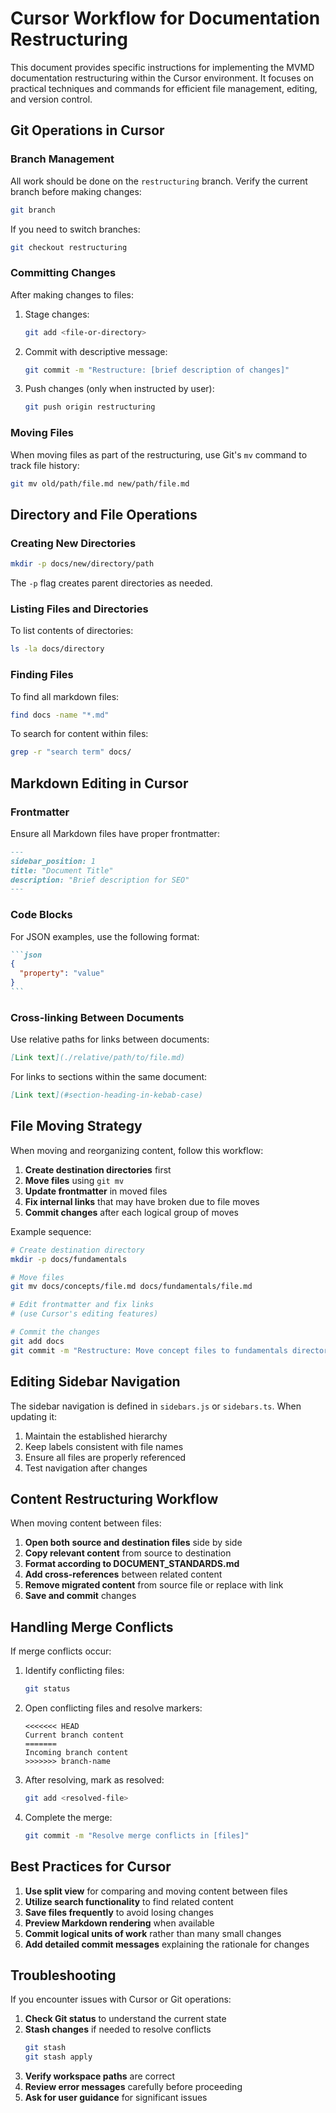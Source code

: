 # Cursor Workflow for Documentation Restructuring

This document provides specific instructions for implementing the MVMD documentation restructuring within the Cursor environment. It focuses on practical techniques and commands for efficient file management, editing, and version control.

## Git Operations in Cursor

### Branch Management

All work should be done on the `restructuring` branch. Verify the current branch before making changes:

```bash
git branch
```

If you need to switch branches:

```bash
git checkout restructuring
```

### Committing Changes

After making changes to files:

1. Stage changes:
   ```bash
   git add <file-or-directory>
   ```

2. Commit with descriptive message:
   ```bash
   git commit -m "Restructure: [brief description of changes]"
   ```

3. Push changes (only when instructed by user):
   ```bash
   git push origin restructuring
   ```

### Moving Files

When moving files as part of the restructuring, use Git's `mv` command to track file history:

```bash
git mv old/path/file.md new/path/file.md
```

## Directory and File Operations

### Creating New Directories

```bash
mkdir -p docs/new/directory/path
```

The `-p` flag creates parent directories as needed.

### Listing Files and Directories

To list contents of directories:

```bash
ls -la docs/directory
```

### Finding Files

To find all markdown files:

```bash
find docs -name "*.md"
```

To search for content within files:

```bash
grep -r "search term" docs/
```

## Markdown Editing in Cursor

### Frontmatter

Ensure all Markdown files have proper frontmatter:

```markdown
---
sidebar_position: 1
title: "Document Title"
description: "Brief description for SEO"
---
```

### Code Blocks

For JSON examples, use the following format:

````markdown
```json
{
  "property": "value"
}
```
````

### Cross-linking Between Documents

Use relative paths for links between documents:

```markdown
[Link text](./relative/path/to/file.md)
```

For links to sections within the same document:

```markdown
[Link text](#section-heading-in-kebab-case)
```

## File Moving Strategy

When moving and reorganizing content, follow this workflow:

1. **Create destination directories** first
2. **Move files** using `git mv`
3. **Update frontmatter** in moved files
4. **Fix internal links** that may have broken due to file moves
5. **Commit changes** after each logical group of moves

Example sequence:

```bash
# Create destination directory
mkdir -p docs/fundamentals

# Move files
git mv docs/concepts/file.md docs/fundamentals/file.md

# Edit frontmatter and fix links
# (use Cursor's editing features)

# Commit the changes
git add docs
git commit -m "Restructure: Move concept files to fundamentals directory"
```

## Editing Sidebar Navigation

The sidebar navigation is defined in `sidebars.js` or `sidebars.ts`. When updating it:

1. Maintain the established hierarchy
2. Keep labels consistent with file names
3. Ensure all files are properly referenced
4. Test navigation after changes

## Content Restructuring Workflow

When moving content between files:

1. **Open both source and destination files** side by side
2. **Copy relevant content** from source to destination
3. **Format according to DOCUMENT_STANDARDS.md**
4. **Add cross-references** between related content
5. **Remove migrated content** from source file or replace with link
6. **Save and commit** changes

## Handling Merge Conflicts

If merge conflicts occur:

1. Identify conflicting files:
   ```bash
   git status
   ```

2. Open conflicting files and resolve markers:
   ```
   <<<<<<< HEAD
   Current branch content
   =======
   Incoming branch content
   >>>>>>> branch-name
   ```

3. After resolving, mark as resolved:
   ```bash
   git add <resolved-file>
   ```

4. Complete the merge:
   ```bash
   git commit -m "Resolve merge conflicts in [files]"
   ```

## Best Practices for Cursor

1. **Use split view** for comparing and moving content between files
2. **Utilize search functionality** to find related content
3. **Save files frequently** to avoid losing changes
4. **Preview Markdown rendering** when available
5. **Commit logical units of work** rather than many small changes
6. **Add detailed commit messages** explaining the rationale for changes

## Troubleshooting

If you encounter issues with Cursor or Git operations:

1. **Check Git status** to understand the current state
2. **Stash changes** if needed to resolve conflicts
   ```bash
   git stash
   git stash apply
   ```
3. **Verify workspace paths** are correct
4. **Review error messages** carefully before proceeding
5. **Ask for user guidance** for significant issues 